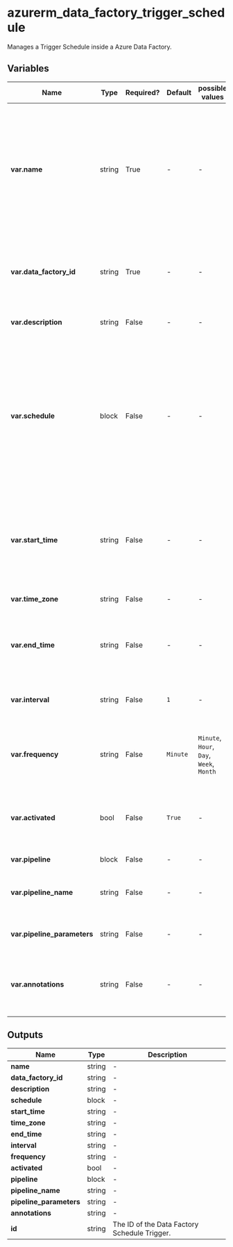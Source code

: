 # azurerm_data_factory_trigger_schedule

Manages a Trigger Schedule inside a Azure Data Factory.

## Variables

| Name | Type | Required? |  Default  |  possible values |  Description |
| ---- | ---- | --------- |  ----------- | ----------- | ----------- |
| **var.name** | string | True | -  |  -  |  Specifies the name of the Data Factory Schedule Trigger. Changing this forces a new resource to be created. Must be globally unique. See the [Microsoft documentation](https://docs.microsoft.com/azure/data-factory/naming-rules) for all restrictions. | 
| **var.data_factory_id** | string | True | -  |  -  |  The Data Factory ID in which to associate the Linked Service with. Changing this forces a new resource. | 
| **var.description** | string | False | -  |  -  |  The Schedule Trigger's description. | 
| **var.schedule** | block | False | -  |  -  |  A `schedule` block, which further specifies the recurrence schedule for the trigger. A schedule is capable of limiting or increasing the number of trigger executions specified by the `frequency` and `interval` properties. | 
| **var.start_time** | string | False | -  |  -  |  The time the Schedule Trigger will start. This defaults to the current time. The time will be represented in UTC. | 
| **var.time_zone** | string | False | -  |  -  |  The timezone of the start/end time. | 
| **var.end_time** | string | False | -  |  -  |  The time the Schedule Trigger should end. The time will be represented in UTC. | 
| **var.interval** | string | False | `1`  |  -  |  The interval for how often the trigger occurs. This defaults to `1`. | 
| **var.frequency** | string | False | `Minute`  |  `Minute`, `Hour`, `Day`, `Week`, `Month`  |  The trigger frequency. Valid values include `Minute`, `Hour`, `Day`, `Week`, `Month`. Defaults to `Minute`. | 
| **var.activated** | bool | False | `True`  |  -  |  Specifies if the Data Factory Schedule Trigger is activated. Defaults to `true`. | 
| **var.pipeline** | block | False | -  |  -  |  A `pipeline` block. | 
| **var.pipeline_name** | string | False | -  |  -  |  The Data Factory Pipeline name that the trigger will act on. | 
| **var.pipeline_parameters** | string | False | -  |  -  |  The pipeline parameters that the trigger will act upon. | 
| **var.annotations** | string | False | -  |  -  |  List of tags that can be used for describing the Data Factory Schedule Trigger. | 



## Outputs

| Name | Type | Description |
| ---- | ---- | --------- | 
| **name** | string  | - | 
| **data_factory_id** | string  | - | 
| **description** | string  | - | 
| **schedule** | block  | - | 
| **start_time** | string  | - | 
| **time_zone** | string  | - | 
| **end_time** | string  | - | 
| **interval** | string  | - | 
| **frequency** | string  | - | 
| **activated** | bool  | - | 
| **pipeline** | block  | - | 
| **pipeline_name** | string  | - | 
| **pipeline_parameters** | string  | - | 
| **annotations** | string  | - | 
| **id** | string  | The ID of the Data Factory Schedule Trigger. | 